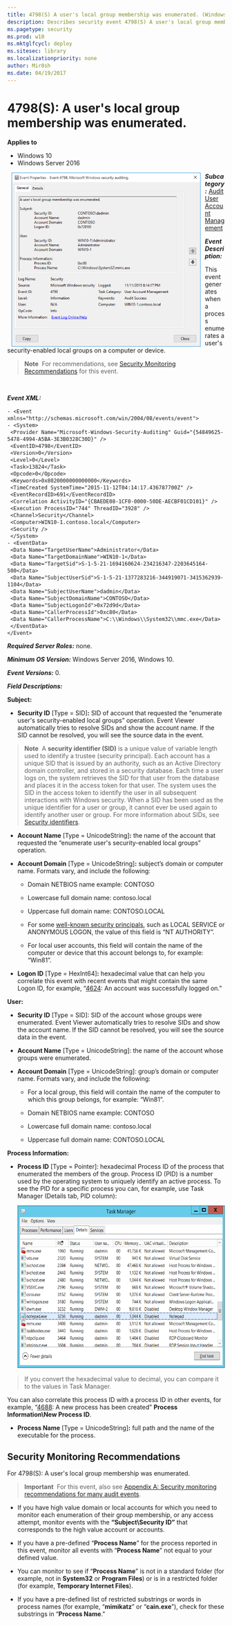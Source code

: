 ```yaml
---
title: 4798(S) A user's local group membership was enumerated. (Windows 10)
description: Describes security event 4798(S) A user's local group membership was enumerated.
ms.pagetype: security
ms.prod: w10
ms.mktglfcycl: deploy
ms.sitesec: library
ms.localizationpriority: none
author: Mir0sh
ms.date: 04/19/2017
---
```


# 4798(S): A user's local group membership was enumerated.

**Applies to**
-   Windows 10
-   Windows Server 2016


<img src="images/event-4798.png" alt="Event 4798 illustration" width="438" height="402" hspace="10" align="left" />

***Subcategory:***&nbsp;[Audit User Account Management](audit-user-account-management.md)

***Event Description:***

This event generates when a process enumerates a user's security-enabled local groups on a computer or device.

> **Note**&nbsp;&nbsp;For recommendations, see [Security Monitoring Recommendations](#security-monitoring-recommendations) for this event.

<br clear="all">

***Event XML:***
```
- <Event xmlns="http://schemas.microsoft.com/win/2004/08/events/event">
- <System>
 <Provider Name="Microsoft-Windows-Security-Auditing" Guid="{54849625-5478-4994-A5BA-3E3B0328C30D}" /> 
 <EventID>4798</EventID> 
 <Version>0</Version> 
 <Level>0</Level> 
 <Task>13824</Task> 
 <Opcode>0</Opcode> 
 <Keywords>0x8020000000000000</Keywords> 
 <TimeCreated SystemTime="2015-11-12T04:14:17.436787700Z" /> 
 <EventRecordID>691</EventRecordID> 
 <Correlation ActivityID="{CBAEDE08-1CF0-0000-50DE-AECBF01CD101}" /> 
 <Execution ProcessID="744" ThreadID="3928" /> 
 <Channel>Security</Channel> 
 <Computer>WIN10-1.contoso.local</Computer> 
 <Security /> 
 </System>
- <EventData>
 <Data Name="TargetUserName">Administrator</Data> 
 <Data Name="TargetDomainName">WIN10-1</Data> 
 <Data Name="TargetSid">S-1-5-21-1694160624-234216347-2203645164-500</Data> 
 <Data Name="SubjectUserSid">S-1-5-21-1377283216-344919071-3415362939-1104</Data> 
 <Data Name="SubjectUserName">dadmin</Data> 
 <Data Name="SubjectDomainName">CONTOSO</Data> 
 <Data Name="SubjectLogonId">0x72d9d</Data> 
 <Data Name="CallerProcessId">0xc80</Data> 
 <Data Name="CallerProcessName">C:\\Windows\\System32\\mmc.exe</Data> 
 </EventData>
</Event>

```

***Required Server Roles:*** none.

***Minimum OS Version:*** Windows Server 2016, Windows 10.

***Event Versions:*** 0.

***Field Descriptions:***

**Subject:**

-   **Security ID** \[Type = SID\]**:** SID of account that requested the “enumerate user's security-enabled local groups” operation. Event Viewer automatically tries to resolve SIDs and show the account name. If the SID cannot be resolved, you will see the source data in the event.

> **Note**&nbsp;&nbsp;A **security identifier (SID)** is a unique value of variable length used to identify a trustee (security principal). Each account has a unique SID that is issued by an authority, such as an Active Directory domain controller, and stored in a security database. Each time a user logs on, the system retrieves the SID for that user from the database and places it in the access token for that user. The system uses the SID in the access token to identify the user in all subsequent interactions with Windows security. When a SID has been used as the unique identifier for a user or group, it cannot ever be used again to identify another user or group. For more information about SIDs, see [Security identifiers](/windows/access-protection/access-control/security-identifiers).

-   **Account Name** \[Type = UnicodeString\]**:** the name of the account that requested the “enumerate user's security-enabled local groups” operation.

-   **Account Domain** \[Type = UnicodeString\]**:** subject’s domain or computer name. Formats vary, and include the following:

    -   Domain NETBIOS name example: CONTOSO

    -   Lowercase full domain name: contoso.local

    -   Uppercase full domain name: CONTOSO.LOCAL

    -   For some [well-known security principals](https://support.microsoft.com/en-us/kb/243330), such as LOCAL SERVICE or ANONYMOUS LOGON, the value of this field is “NT AUTHORITY”.

    -   For local user accounts, this field will contain the name of the computer or device that this account belongs to, for example: “Win81”.

-   **Logon ID** \[Type = HexInt64\]**:** hexadecimal value that can help you correlate this event with recent events that might contain the same Logon ID, for example, “[4624](event-4624.md): An account was successfully logged on.”

**User:**

-   **Security ID** \[Type = SID\]: SID of the account whose groups were enumerated. Event Viewer automatically tries to resolve SIDs and show the account name. If the SID cannot be resolved, you will see the source data in the event.

-   **Account Name** \[Type = UnicodeString\]: the name of the account whose groups were enumerated.

-   **Account Domain** \[Type = UnicodeString\]: group’s domain or computer name. Formats vary, and include the following:

    -   For a local group, this field will contain the name of the computer to which this group belongs, for example: “Win81”.

    -   Domain NETBIOS name example: CONTOSO

    -   Lowercase full domain name: contoso.local

    -   Uppercase full domain name: CONTOSO.LOCAL

**Process Information:**

-   **Process ID** \[Type = Pointer\]: hexadecimal Process ID of the process that enumerated the members of the group. Process ID (PID) is a number used by the operating system to uniquely identify an active process. To see the PID for a specific process you can, for example, use Task Manager (Details tab, PID column):

    <img src="images/task-manager.png" alt="Task manager illustration" width="585" height="375" />

> If you convert the hexadecimal value to decimal, you can compare it to the values in Task Manager.

You can also correlate this process ID with a process ID in other events, for example, “[4688](event-4688.md): A new process has been created” **Process Information\\New Process ID**.

-   **Process Name** \[Type = UnicodeString\]**:** full path and the name of the executable for the process.

## Security Monitoring Recommendations

For 4798(S): A user's local group membership was enumerated.

> **Important**&nbsp;&nbsp;For this event, also see [Appendix A: Security monitoring recommendations for many audit events](appendix-a-security-monitoring-recommendations-for-many-audit-events.md).

-   If you have high value domain or local accounts for which you need to monitor each enumeration of their group membership, or any access attempt, monitor events with the **“Subject\\Security ID”** that corresponds to the high value account or accounts.

-   If you have a pre-defined “**Process Name**” for the process reported in this event, monitor all events with “**Process Name**” not equal to your defined value.

-   You can monitor to see if “**Process Name**” is not in a standard folder (for example, not in **System32** or **Program Files**) or is in a restricted folder (for example, **Temporary Internet Files**).

-   If you have a pre-defined list of restricted substrings or words in process names (for example, “**mimikatz**” or “**cain.exe**”), check for these substrings in “**Process Name**.”

